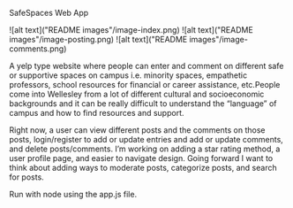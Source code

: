 SafeSpaces Web App

![alt text]("README images"/image-index.png)
![alt text]("README images"/image-posting.png)
![alt text]("README images"/image-comments.png)

A yelp type website where people can enter and comment on different safe or supportive spaces on campus i.e. minority spaces, empathetic professors, school resources for financial or career assistance, etc.People come into Wellesley from a lot of different cultural and socioeconomic backgrounds and it can be really difficult to understand the “language” of campus and how to find resources and support.

Right now, a user can view different posts and the comments on those posts, login/register to add or update entries and add or update comments, and delete posts/comments. I’m working on adding a star rating method, a user profile page, and easier to navigate design. Going forward I want to think about adding ways to moderate posts, categorize posts, and search for posts.

Run with node using the app.js file.
